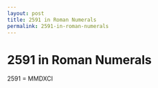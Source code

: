 ```yaml
---
layout: post
title: 2591 in Roman Numerals
permalink: 2591-in-roman-numerals
---
```


# 2591 in Roman Numerals

2591 = MMDXCI
